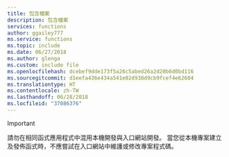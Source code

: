 ```yaml
---
title: 包含檔案
description: 包含檔案
services: functions
author: ggailey777
ms.service: functions
ms.topic: include
ms.date: 06/27/2018
ms.author: glenga
ms.custom: include file
ms.openlocfilehash: dcebef9dde173f5a26c5abed26a2d20b6d0bd116
ms.sourcegitcommit: d1eefa436e434a541e02d938d9cb9fcef4e62604
ms.translationtype: HT
ms.contentlocale: zh-TW
ms.lasthandoff: 06/28/2018
ms.locfileid: "37086376"
---
```

>[!IMPORTANT]  
> 請勿在相同函式應用程式中混用本機開發與入口網站開發。 當您從本機專案建立及發佈函式時，不應嘗試在入口網站中維護或修改專案程式碼。